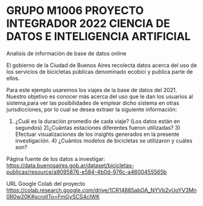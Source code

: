 # GRUPO M1006 PROYECTO INTEGRADOR 2022 CIENCIA DE DATOS E INTELIGENCIA ARTIFICIAL
Analisís de información de base de datos online

El gobierno de la Ciudad de Buenos Aires recolecta datos acerca del uso de los servicios de bicicletas públicas denominado ecobici y publica parte de ellos.

Para este ejemplo usaremos los viajes de la base de datos del 2021. Nuestro objetivo es conocer más acerca del uso que le dan los usuarios al sistema,para ver las posibilidades de emplear dicho sistema en otras jurisdicciones, por lo cual se desea extraer la siguiente información:

1) ¿Cuál es la duración promedio de cada viaje? (Los datos están en segundos) 2)¿Cuántas estaciones diferentes fueron utilizadas? 3) Efectuar visualizaciones de los insights generados en la presente investigación. 4) ¿Cuántos modelos de bicicletas se utilizaron y cuáles son?

Página fuente de los datos a investigar: https://data.buenosaires.gob.ar/dataset/bicicletas-publicas/resource/a9095876-e584-4b0d-976c-a4600455565b

URL Google Colab del proyecto https://colab.research.google.com/drive/1CR14885abOA_NYVb2vUoYV3Mn0R0w20K#scrollTo=FmGySCS4cIWK
